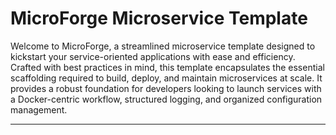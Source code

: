 # MicroForge Microservice Template

Welcome to MicroForge, a streamlined microservice template designed to kickstart your service-oriented applications with ease and efficiency. Crafted with best practices in mind, this template encapsulates the essential scaffolding required to build, deploy, and maintain microservices at scale. It provides a robust foundation for developers looking to launch services with a Docker-centric workflow, structured logging, and organized configuration management.

---
